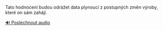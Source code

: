 
Tato hodnocení budou odrážet data plynoucí z postupných změn výroby, které on sám zahájí.

[🔊 Poslechnout audio](/data/7-paragraphs/audio/chapter_143/para_002-Tato-hodnocen-budou-odret-data-plynouc-z-postu.mp3)
